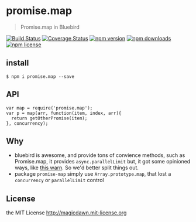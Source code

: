 # promise.map
> Promise.map in Bluebird

[![Build Status](https://travis-ci.org/magicdawn/promise.map.svg)](https://travis-ci.org/magicdawn/promise.map)
[![Coverage Status](https://coveralls.io/repos/magicdawn/promise.map/badge.svg?branch=master)](https://coveralls.io/github/magicdawn/promise.map?branch=master)
[![npm version](https://img.shields.io/npm/v/promise.map.svg)](https://www.npmjs.com/package/promise.map)
[![npm downloads](https://img.shields.io/npm/dm/promise.map.svg)](https://www.npmjs.com/package/promise.map)
[![npm license](https://img.shields.io/npm/l/promise.map.svg)](http://magicdawn.mit-license.org)

## install

```
$ npm i promise.map --save
```

## API

```
var map = require('promise.map');
var p = map(arr, function(item, index, arr){
  return getOtherPromise(item);
}, concurrency);
```

## Why

- bluebird is awesome, and provide tons of convience methods, such as Promise.map, it provides `async.parallelLimit`
  but, it got some opinioned ways, like [this warn](https://github.com/petkaantonov/bluebird/issues/508#issuecomment-193173681).
  So we'd better split things out.
- package `promise-map` simply use `Array.prototype.map`, that lost a `concurrency` or `parallelLimit` control

## License

the MIT License http://magicdawn.mit-license.org